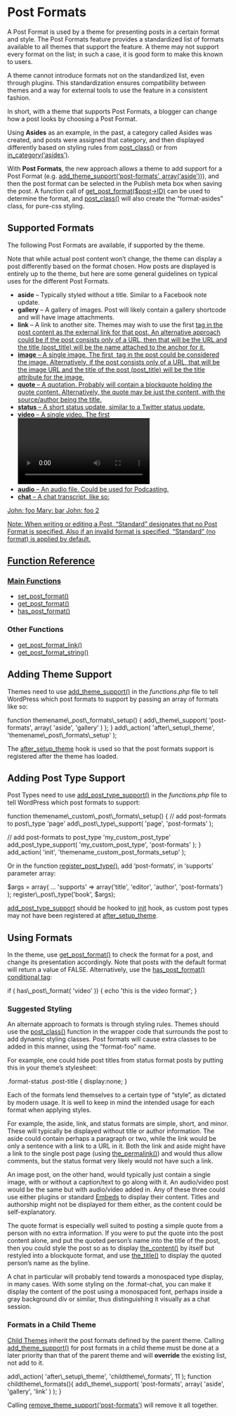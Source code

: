 # Post Formats

A Post Format is used by a theme for presenting posts in a certain format and style. The Post Formats feature provides a standardized list of formats available to all themes that support the feature. A theme may not support every format on the list; in such a case, it is good form to make this known to users.

A theme cannot introduce formats not on the standardized list, even through plugins. This standardization ensures compatibility between themes and a way for external tools to use the feature in a consistent fashion.

In short, with a theme that supports Post Formats, a blogger can change how a post looks by choosing a Post Format.

Using **Asides** as an example, in the past, a category called Asides was created, and posts were assigned that category, and then displayed differently based on styling rules from [post\_class()](https://developer.wordpress.org/reference/functions/post_class/) or from [in\_category(‘asides’)](https://developer.wordpress.org/reference/functions/in_category/).

With **Post Formats**, the new approach allows a theme to add support for a Post Format (e.g. [add\_theme\_support(‘post-formats’, array(‘aside’))](https://developer.wordpress.org/reference/functions/add_theme_support/)), and then the post format can be selected in the Publish meta box when saving the post. A function call of [get\_post\_format($post->ID)](https://developer.wordpress.org/reference/functions/get_post_format/) can be used to determine the format, and [post\_class()](https://developer.wordpress.org/reference/functions/post_class/) will also create the “format-asides” class, for pure-css styling.

## Supported Formats

The following Post Formats are available, if supported by the theme.

Note that while actual post content won’t change, the theme can display a post differently based on the format chosen. How posts are displayed is entirely up to the theme, but here are some general guidelines on typical uses for the different Post Formats.

*   **aside** – Typically styled without a title. Similar to a Facebook note update.
*   **gallery** – A gallery of images. Post will likely contain a gallery shortcode and will have image attachments.
*   **link** – A link to another site. Themes may wish to use the first <a href=””> tag in the post content as the external link for that post. An alternative approach could be if the post consists only of a URL, then that will be the URL and the title (post\_title) will be the name attached to the anchor for it.
*   **image** – A single image. The first <img /> tag in the post could be considered the image. Alternatively, if the post consists only of a URL, that will be the image URL and the title of the post (post\_title) will be the title attribute for the image.
*   **quote** – A quotation. Probably will contain a blockquote holding the quote content. Alternatively, the quote may be just the content, with the source/author being the title.
*   **status** – A short status update, similar to a Twitter status update.
*   **video** – A single video. The first <video /> tag or object/embed in the post content could be considered the video. Alternatively, if the post consists only of a URL, that will be the video URL. May also contain the video as an attachment to the post, if video support is enabled on the blog (like via a plugin).
*   **audio** – An audio file. Could be used for Podcasting.
*   **chat** – A chat transcript, like so:

</p>
John: foo
Mary: bar
John: foo 2
<p>

Note: When writing or editing a Post, “Standard” designates that no Post Format is specified. Also if an invalid format is specified, “Standard” (no format) is applied by default.

## Function Reference

### Main Functions

*   [set\_post\_format()](https://developer.wordpress.org/reference/functions/set_post_format/)
*   [get\_post\_format()](https://developer.wordpress.org/reference/functions/get_post_format/)
*   [has\_post\_format()](https://developer.wordpress.org/reference/functions/has_post_format/)

### Other Functions

*   [get\_post\_format\_link()](https://developer.wordpress.org/reference/functions/get_post_format_link/)
*   [get\_post\_format\_string()](https://developer.wordpress.org/reference/functions/get_post_format_string/)

## Adding Theme Support

Themes need to use [add\_theme\_support()](https://developer.wordpress.org/reference/functions/add_theme_support/) in the *functions.php* file to tell WordPress which post formats to support by passing an array of formats like so:

</p>
function themename\_post\_formats\_setup() {
 add\_theme\_support( 'post-formats', array( 'aside', 'gallery' ) );
}
add\_action( 'after\_setup\_theme', 'themename\_post\_formats\_setup' );
<p>

The [after\_setup\_theme](https://developer.wordpress.org/reference/hooks/after_setup_theme/) hook is used so that the post formats support is registered after the theme has loaded.

## Adding Post Type Support

Post Types need to use [add\_post\_type\_support()](https://developer.wordpress.org/reference/functions/add_post_type_support/) in the *functions.php* file to tell WordPress which post formats to support:

</p>
function themename\_custom\_post\_formats\_setup() {
 // add post-formats to post\_type 'page'
 add\_post\_type\_support( 'page', 'post-formats' );

 // add post-formats to post\_type 'my\_custom\_post\_type'
 add\_post\_type\_support( 'my\_custom\_post\_type', 'post-formats' );
}
add\_action( 'init', 'themename\_custom\_post\_formats\_setup' );
<p>

Or in the function [register\_post\_type()](https://developer.wordpress.org/reference/functions/register_post_type/), add ‘post-formats’, in ‘supports’ parameter array:

</p>
$args = array(
 ...
 'supports' => array('title', 'editor', 'author', 'post-formats')
);
register\_post\_type('book', $args);
<p>

[add\_post\_type\_support](https://developer.wordpress.org/reference/functions/add_post_type_support/) should be hooked to [init](https://developer.wordpress.org/reference/hooks/init/) hook, as custom post types may not have been registered at [after\_setup\_theme](https://developer.wordpress.org/reference/hooks/after_setup_theme/).

## Using Formats

In the theme, use [get\_post\_format()](https://developer.wordpress.org/reference/functions/get_post_format/) to check the format for a post, and change its presentation accordingly. Note that posts with the default format will return a value of FALSE. Alternatively, use the [has\_post\_format()](https://developer.wordpress.org/reference/functions/has_post_format/) [conditional tag](https://developer.wordpress.org/themes/basics/conditional-tags/):

</p>
if ( has\_post\_format( 'video' )) {
  echo 'this is the video format';
}
<p>

### Suggested Styling

An alternate approach to formats is through styling rules. Themes should use the [post\_class()](https://developer.wordpress.org/reference/functions/post_class/) function in the wrapper code that surrounds the post to add dynamic styling classes. Post formats will cause extra classes to be added in this manner, using the “format-foo” name.

For example, one could hide post titles from status format posts by putting this in your theme’s stylesheet:

</p>
.format-status .post-title {
     display:none;
}
<p>

Each of the formats lend themselves to a certain type of “style”, as dictated by modern usage. It is well to keep in mind the intended usage for each format when applying styles.

For example, the aside, link, and status formats are simple, short, and minor. These will typically be displayed without title or author information. The aside could contain perhaps a paragraph or two, while the link would be only a sentence with a link to a URL in it. Both the link and aside might have a link to the single post page (using [the\_permalink()](https://developer.wordpress.org/reference/functions/the_permalink/)) and would thus allow comments, but the status format very likely would not have such a link.

An image post, on the other hand, would typically just contain a single image, with or without a caption/text to go along with it. An audio/video post would be the same but with audio/video added in. Any of these three could use either plugins or standard [Embeds](https://codex.wordpress.org/Embeds) to display their content. Titles and authorship might not be displayed for them either, as the content could be self-explanatory.

The quote format is especially well suited to posting a simple quote from a person with no extra information. If you were to put the quote into the post content alone, and put the quoted person’s name into the title of the post, then you could style the post so as to display [the\_content()](https://developer.wordpress.org/reference/functions/the_content/) by itself but restyled into a blockquote format, and use [the\_title()](https://developer.wordpress.org/reference/functions/the_title/) to display the quoted person’s name as the byline.

A chat in particular will probably tend towards a monospaced type display, in many cases. With some styling on the .format-chat, you can make it display the content of the post using a monospaced font, perhaps inside a gray background div or similar, thus distinguishing it visually as a chat session.

### Formats in a Child Theme

[Child Themes](https://developer.wordpress.org/themes/advanced-topics/child-themes/) inherit the post formats defined by the parent theme. Calling [add\_theme\_support()](https://developer.wordpress.org/reference/functions/add_theme_support/) for post formats in a child theme must be done at a later priority than that of the parent theme and will **override** the existing list, not add to it.

</p>
add\_action( 'after\_setup\_theme', 'childtheme\_formats', 11 );
function childtheme\_formats(){
     add\_theme\_support( 'post-formats', array( 'aside', 'gallery', 'link' ) );
}
<p>

Calling [remove\_theme\_support(‘post-formats’)](https://developer.wordpress.org/reference/functions/remove_theme_support/) will remove it all together.